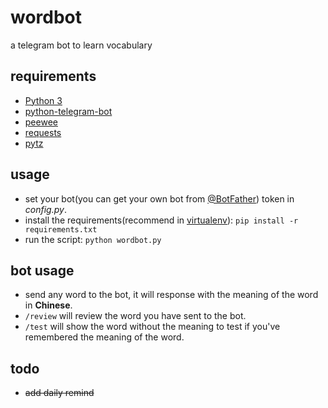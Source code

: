 # wordbot
a telegram bot to learn vocabulary

## requirements
* [Python 3](https://www.python.org/)
* [python-telegram-bot](https://github.com/python-telegram-bot/python-telegram-bot)
* [peewee](http://docs.peewee-orm.com)
* [requests](http://docs.python-requests.org)
* [pytz](https://pypi.python.org/pypi/pytz)

## usage
* set your bot(you can get your own bot from [@BotFather](https://telegram.me/BotFather)) token in *config.py*. 
* install the requirements(recommend in [virtualenv](https://virtualenv.pypa.io)): `pip install -r requirements.txt`
* run the script: `python wordbot.py`

## bot usage
* send any word to the bot, it will response with the meaning of the word in **Chinese**.
* `/review` will review the word you have sent to the bot.
* `/test` will show the word without the meaning to test if you've remembered the meaning of the word.

## todo
* ~~add daily remind~~
